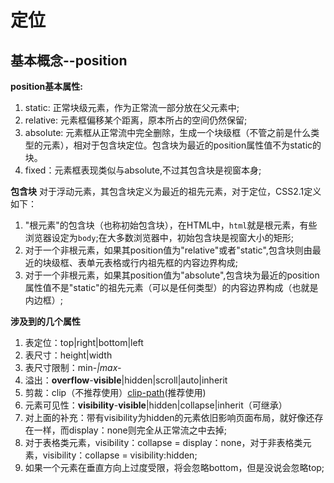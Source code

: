 # 定位 #

## 基本概念--position ##
**position基本属性:**
>
1. static: 正常块级元素，作为正常流一部分放在父元素中;
2. relative: 元素框偏移某个距离，原本所占的空间仍然保留;
3. absolute: 元素框从正常流中完全删除，生成一个块级框（不管之前是什么类型的元素），相对于包含块定位。包含块为最近的position属性值不为static的块。
4. fixed：元素框表现类似与absolute,不过其包含块是视窗本身;

**包含块**
对于浮动元素，其包含块定义为最近的祖先元素，对于定位，CSS2.1定义如下：
>
1. "根元素"的包含块（也称初始包含块），在HTML中，`html`就是根元素，有些浏览器设定为`body`;在大多数浏览器中，初始包含块是视窗大小的矩形;
2. 对于一个非根元素，如果其position值为"relative"或者"static",包含块则由最近的块级框、表单元表格或行内祖先框的内容边界构成;
3. 对于一个非根元素，如果其position值为"absolute",包含块为最近的position属性值不是"static"的祖先元素（可以是任何类型）的内容边界构成（也就是内边框）;


**涉及到的几个属性**
>
1. 表定位：top|right|bottom|left
2. 表尺寸：height|width
3. 表尺寸限制：min-*|max-*
4. 溢出：**overflow**-**visible**|hidden|scroll|auto|inherit
5. 剪裁：clip（不推荐使用）[clip-path](https://css-tricks.com/clipping-masking-css/)(推荐使用)
6. 元素可见性：**visibility**-**visible**|hidden|collapse|inherit（可继承）
7. 对上面的补充：带有visibility为hidden的元素依旧影响页面布局，就好像还存在一样，而display：none则完全从正常流之中去掉;
8. 对于表格类元素，visibility：collapse = display：none，对于非表格类元素，visibility：collapse = visibility:hidden;
9. 如果一个元素在垂直方向上过度受限，将会忽略bottom，但是没说会忽略top;
